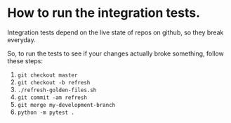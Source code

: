 # How to run the integration tests.

Integration tests depend on the live state of repos on github, so they break
everyday.

So, to run the tests to see if your changes actually broke something, follow these
steps:

1.  `git checkout master`
2.  `git checkout -b refresh`
3.  `./refresh-golden-files.sh`
4.  `git commit -am refresh`
5.  `git merge my-development-branch`
6.  `python -m pytest .`